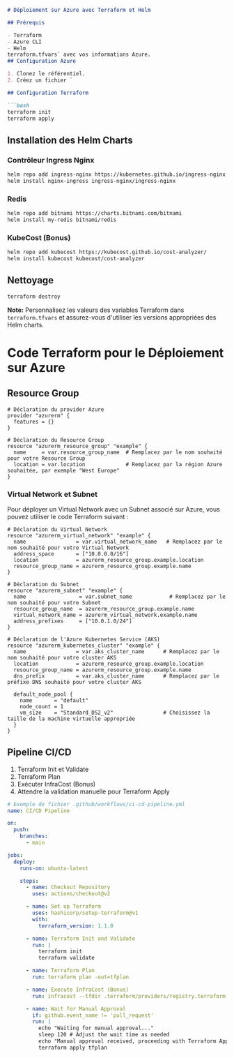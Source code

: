 ```markdown
# Déploiement sur Azure avec Terraform et Helm

## Prérequis

- Terraform
- Azure CLI
- Helm
terraform.tfvars` avec vos informations Azure.
## Configuration Azure

1. Clonez le référentiel.
2. Créez un fichier `

## Configuration Terraform

```bash
terraform init
terraform apply
```

## Installation des Helm Charts

### Contrôleur Ingress Nginx

```bash
helm repo add ingress-nginx https://kubernetes.github.io/ingress-nginx
helm install nginx-ingress ingress-nginx/ingress-nginx
```

### Redis

```bash
helm repo add bitnami https://charts.bitnami.com/bitnami
helm install my-redis bitnami/redis
```

### KubeCost (Bonus)

```bash
helm repo add kubecost https://kubecost.github.io/cost-analyzer/
helm install kubecost kubecost/cost-analyzer
```

## Nettoyage

```bash
terraform destroy
```

**Note:** Personnalisez les valeurs des variables Terraform dans `terraform.tfvars` et assurez-vous d'utiliser les versions appropriées des Helm charts.

# Code Terraform pour le Déploiement sur Azure

## Resource Group

```hcl
# Déclaration du provider Azure
provider "azurerm" {
  features = {}
}

# Déclaration du Resource Group
resource "azurerm_resource_group" "example" {
  name     = var.resource_group_name  # Remplacez par le nom souhaité pour votre Resource Group
  location = var.location             # Remplacez par la région Azure souhaitée, par exemple "West Europe"
}
```

### Virtual Network et Subnet

Pour déployer un Virtual Network avec un Subnet associé sur Azure, vous pouvez utiliser le code Terraform suivant :

```hcl
# Déclaration du Virtual Network
resource "azurerm_virtual_network" "example" {
  name                = var.virtual_network_name   # Remplacez par le nom souhaité pour votre Virtual Network
  address_space       = ["10.0.0.0/16"]
  location            = azurerm_resource_group.example.location
  resource_group_name = azurerm_resource_group.example.name
}

# Déclaration du Subnet
resource "azurerm_subnet" "example" {
  name                 = var.subnet_name            # Remplacez par le nom souhaité pour votre Subnet
  resource_group_name  = azurerm_resource_group.example.name
  virtual_network_name = azurerm_virtual_network.example.name
  address_prefixes     = ["10.0.1.0/24"]
}

# Déclaration de l'Azure Kubernetes Service (AKS)
resource "azurerm_kubernetes_cluster" "example" {
  name                = var.aks_cluster_name      # Remplacez par le nom souhaité pour votre cluster AKS
  location            = azurerm_resource_group.example.location
  resource_group_name = azurerm_resource_group.example.name
  dns_prefix          = var.aks_cluster_name      # Remplacez par le préfixe DNS souhaité pour votre cluster AKS

  default_node_pool {
    name       = "default"
    node_count = 1
    vm_size    = "Standard_DS2_v2"                # Choisissez la taille de la machine virtuelle appropriée
  }
}
```

## Pipeline CI/CD

1. Terraform Init et Validate
2. Terraform Plan
3. Exécuter InfraCost (Bonus)
4. Attendre la validation manuelle pour Terraform Apply

```yaml
# Exemple de fichier .github/workflows/ci-cd-pipeline.yml
name: CI/CD Pipeline

on:
  push:
    branches:
      - main

jobs:
  deploy:
    runs-on: ubuntu-latest

    steps:
      - name: Checkout Repository
        uses: actions/checkout@v2

      - name: Set up Terraform
        uses: hashicorp/setup-terraform@v1
        with:
          terraform_version: 1.1.0

      - name: Terraform Init and Validate
        run: |
          terraform init
          terraform validate

      - name: Terraform Plan
        run: terraform plan -out=tfplan

      - name: Execute InfraCost (Bonus)
        run: infracost --tfdir .terraform/providers/registry.terraform.io/hashicorp/

      - name: Wait for Manual Approval
        if: github.event_name != 'pull_request'
        run: |
          echo "Waiting for manual approval..."
          sleep 120 # Adjust the wait time as needed
          echo "Manual approval received, proceeding with Terraform Apply"
          terraform apply tfplan
```
